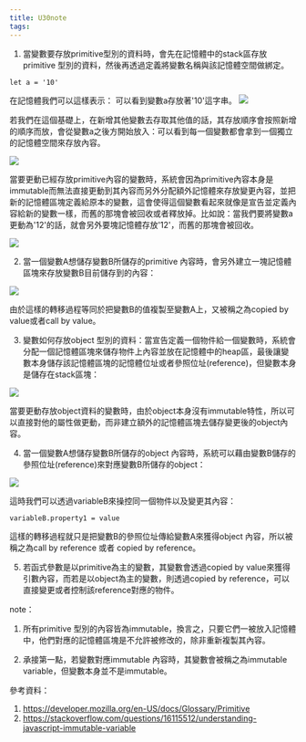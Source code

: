 ```yaml
---
title: U30note
tags:
---
```



1. 當變數要存放primitive型別的資料時，會先在記憶體中的stack區存放primitive 型別的資料，然後再透過定義將變數名稱與該記憶體空間做綁定。

```
let a = '10'
```

在記憶體我們可以這樣表示： 可以看到變數a存放著'10'這字串。
![](https://res.cloudinary.com/dqfxgtyoi/image/upload/v1629620272/blog/variable2Memory/declarationOfA_hzxuvv.png)


若我們在這個基礎上，在新增其他變數去存取其他值的話，其存放順序會按照新增的順序而放，會從變數a之後方開始放入：可以看到每一個變數都會拿到一個獨立的記憶體空間來存放內容。

![](https://res.cloudinary.com/dqfxgtyoi/image/upload/v1629620809/blog/variable2Memory/declarationOfMultiVariables_h9evtm.png)


當要更動已經存放primitive內容的變數時，系統會因為primitive內容本身是immutable而無法直接更動到其內容而另外分配額外記憶體來存放變更內容，並把新的記憶體區塊定義給原本的變數，這會使得這個變數看起來就像是宣告並定義內容給新的變數一樣，而舊的那塊會被回收或者釋放掉。比如說：當我們要將變數a更動為'12'的話，就會另外要塊記憶體存放'12'，而舊的那塊會被回收。

![](https://res.cloudinary.com/dqfxgtyoi/image/upload/v1629620809/blog/variable2Memory/reassignVariableA_r3opnp.png)

2. 當一個變數A想儲存變數B所儲存的primitive 內容時，會另外建立一塊記憶體區塊來存放變數B目前儲存到的內容：

![](https://res.cloudinary.com/dqfxgtyoi/image/upload/v1629623013/blog/variable2Memory/varA2varB_m32qth.png)

由於這樣的轉移過程等同於把變數B的值複製至變數A上，又被稱之為copied by value或者call by value。


3. 變數如何存放object 型別的資料：當宣告定義一個物件給一個變數時，系統會分配一個記憶體區塊來儲存物件上內容並放在記憶體中的heap區，最後讓變數本身儲存該記憶體區塊的記憶體位址或者參照位址(reference)，但變數本身是儲存在stack區塊：

![](https://res.cloudinary.com/dqfxgtyoi/image/upload/v1629624064/blog/variable2Memory/varA2Obj_jn2shi.png)


當要更動存放object資料的變數時，由於object本身沒有immutable特性，所以可以直接對他的屬性做更動，而非建立額外的記憶體區塊去儲存變更後的object內容。


4. 當一個變數A想儲存變數B所儲存的object 內容時，系統可以藉由變數B儲存的參照位址(reference)來對應變數B所儲存的object：

![](https://res.cloudinary.com/dqfxgtyoi/image/upload/v1629624896/blog/variable2Memory/varA2varB_obj_zykwlk.png)


這時我們可以透過variableB來操控同一個物件以及變更其內容：

```
variableB.property1 = value
```

這樣的轉移過程就只是把變數B的參照位址傳給變數A來獲得object 內容，所以被稱之為call by reference 或者 copied by reference。

5. 若函式參數是以primitive為主的變數，其變數會透過copied by value來獲得引數內容，而若是以object為主的變數，則透過copied by reference，可以直接變更或者控制該reference對應的物件。

note：
1. 所有primitive 型別的內容皆為immutable，換言之，只要它們一被放入記憶體中，他們對應的記憶體區塊是不允許被修改的，除非重新複製其內容。

2. 承接第一點，若變數對應immutable 內容時，其變數會被稱之為immutable variable，但變數本身並不是immutable。


參考資料：

1. https://developer.mozilla.org/en-US/docs/Glossary/Primitive
2. https://stackoverflow.com/questions/16115512/understanding-javascript-immutable-variable
